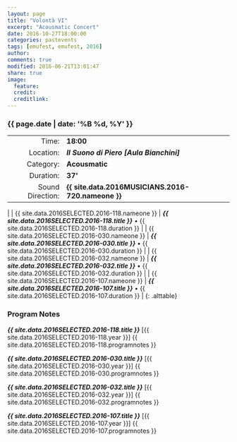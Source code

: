 ```yaml
---
layout: page
title: "Volontà VI"
excerpt: "Acousmatic Concert"
date: 2016-10-27T18:00:00
categories: pastevents
tags: [emufest, emufest, 2016]
author:
comments: true
modified: 2016-06-21T13:01:47
share: true
image:
  feature:
  credit:
  creditlink:
---
```


### {{ page.date | date: '%B %d, %Y' }}

|  |  |
|------------:|:------------|
| Time: | **18:00** |
| Location: | ***Il Suono di Piero [Aula Bianchini]*** |
| Category: | **Acousmatic** |
| Duration: | **37'** |
| Sound Direction: | **{{ site.data.2016MUSICIANS.2016-720.nameone }}** |
|
| {{ site.data.2016SELECTED.2016-118.nameone }} | ***{{ site.data.2016SELECTED.2016-118.title }}*** • {{ site.data.2016SELECTED.2016-118.duration }} |
| {{ site.data.2016SELECTED.2016-030.nameone }} | ***{{ site.data.2016SELECTED.2016-030.title }}*** • {{ site.data.2016SELECTED.2016-030.duration }} |
| {{ site.data.2016SELECTED.2016-032.nameone }} | ***{{ site.data.2016SELECTED.2016-032.title }}*** • {{ site.data.2016SELECTED.2016-032.duration }} |
| {{ site.data.2016SELECTED.2016-107.nameone }} | ***{{ site.data.2016SELECTED.2016-107.title }}*** • {{ site.data.2016SELECTED.2016-107.duration }} |
{: .alttable}

### Program Notes

***{{ site.data.2016SELECTED.2016-118.title }}*** [{{ site.data.2016SELECTED.2016-118.year }}] {{ site.data.2016SELECTED.2016-118.programnotes }}

***{{ site.data.2016SELECTED.2016-030.title }}*** [{{ site.data.2016SELECTED.2016-030.year }}] {{ site.data.2016SELECTED.2016-030.programnotes }}

***{{ site.data.2016SELECTED.2016-032.title }}*** [{{ site.data.2016SELECTED.2016-032.year }}] {{ site.data.2016SELECTED.2016-032.programnotes }}

***{{ site.data.2016SELECTED.2016-107.title }}*** [{{ site.data.2016SELECTED.2016-107.year }}] {{ site.data.2016SELECTED.2016-107.programnotes }}
